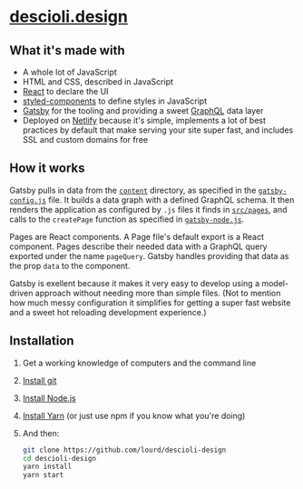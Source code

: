# [descioli.design](https://descioli.design)

## What it's made with

* A whole lot of JavaScript
* HTML and CSS, described in JavaScript
* [React](https://github.com/facebook/react) to declare the UI
* [styled-components](https://github.com/styled-components/styled-components) to define styles in JavaScript
* [Gatsby](https://github.com/gatsbyjs/gatsby) for the tooling and providing a sweet [GraphQL](http://graphql.org/) data layer
* Deployed on [Netlify](https://www.netlify.com/) because it's simple, implements a lot of best practices by default that make serving your site super fast, and includes SSL and custom domains for free

## How it works

Gatsby pulls in data from the [`content`](./content) directory, as specified in the [`gatsby-config.js`](./gatsby-config.js) file. It builds a data graph with a defined GraphQL schema. It then renders the application as configured by `.js` files it finds in [`src/pages`](./src/pages), and calls to the `createPage` function as specified in [`gatsby-node.js`](./gatsby-node.js).

Pages are React components. A Page file's default export is a React component. Pages describe their needed data with a GraphQL query exported under the name `pageQuery`. Gatsby handles providing that data as the prop `data` to the component.

Gatsby is exellent because it makes it very easy to develop using a model-driven approach without needing more than simple files. (Not to mention how much messy configuration it simplifies for getting a super fast website and a sweet hot reloading development experience.)

## Installation

1. Get a working knowledge of computers and the command line
1. [Install git](https://git-scm.com/book/en/v2/Getting-Started-Installing-Git)
1. [Install Node.js](https://nodejs.org/en/download/)
1. [Install Yarn](https://yarnpkg.com/en/docs/install) (or just use npm if you know what you're doing)
1. And then:

   ```sh
   git clone https://github.com/lourd/descioli-design
   cd descioli-design
   yarn install
   yarn start
   ```
